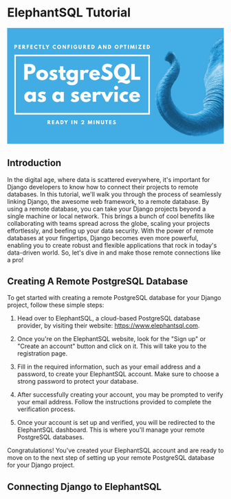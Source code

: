 # ElephantSQL Tutorial

![banner](https://github.com/kevinleet/elephantsql-tutorial/blob/main/images/banner.jpg?raw=true)

## Introduction

In the digital age, where data is scattered everywhere, it's important for Django developers to know how to connect their projects to remote databases. In this tutorial, we'll walk you through the process of seamlessly linking Django, the awesome web framework, to a remote database. By using a remote database, you can take your Django projects beyond a single machine or local network. This brings a bunch of cool benefits like collaborating with teams spread across the globe, scaling your projects effortlessly, and beefing up your data security. With the power of remote databases at your fingertips, Django becomes even more powerful, enabling you to create robust and flexible applications that rock in today's data-driven world. So, let's dive in and make those remote connections like a pro!

## Creating A Remote PostgreSQL Database

To get started with creating a remote PostgreSQL database for your Django project, follow these simple steps:

1. Head over to ElephantSQL, a cloud-based PostgreSQL database provider, by visiting their website: https://www.elephantsql.com.

2. Once you're on the ElephantSQL website, look for the "Sign up" or "Create an account" button and click on it. This will take you to the registration page.

3. Fill in the required information, such as your email address and a password, to create your ElephantSQL account. Make sure to choose a strong password to protect your database.

4. After successfully creating your account, you may be prompted to verify your email address. Follow the instructions provided to complete the verification process.

5. Once your account is set up and verified, you will be redirected to the ElephantSQL dashboard. This is where you'll manage your remote PostgreSQL databases.

Congratulations! You've created your ElephantSQL account and are ready to move on to the next step of setting up your remote PostgreSQL database for your Django project.

## Connecting Django to ElephantSQL
